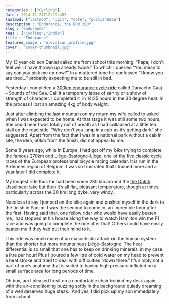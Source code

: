 ```yaml
---
categories : ["Cycling"]
date : 2014-11-24T12:29:45Z
lastmod: ["lastmod", ":git", "date", "publishDate"]
description : "Endurance, the BRM 300"
slug : "endurance"
tags : ["Cycling","India"]
title : "Endurance"
featured_image : "elevation_profile.jpg"
cover : "cover-thumbnail.jpg"
---
```



My 13 year old son Daniel called me from school this morning. “Papa, I don't feel well. I have thrown up already twice.” To which I queried “You mean to say can you pick me up now?” In a muttered tone he confessed “I know you are tired…” probably expecting me to be still in bed.

Yesterday I completed a [300km endurance cycle ride](http://ridewithgps.com/routes/3667771) called Daryacho Gaaj – Sounds of the Sea. Call it a temporary lapse of sanity or a show of strength of character. I completed it  in 14:25 hours in the 33 degree heat. In the process I lost an amazing 4kg of body weight.

Just after climbing the last mountain on my return my wife called to asked when I was expected to be home. At that stage it was still some two hours. She could hear I was totally out of breath as I had collapsed at a little tea stall on the road side. “Why don’t you jump in a cab as it’s getting dark” she suggested. Apart from the fact that I was in a national park without a cab in site, the idea, 60km from the finish, did not appeal to me.

Some 8 years ago, while in Europe, I had got off my bike trying to complete the famous 270km odd [Liège–Bastogne–Liège](http://ridewithgps.com/trips/84995), one of the five classic cycle races of the European professional bicycle racing calendar. It is run in the Ardennes region of Belgium. I was so frustrated that I trained more and a year later I did complete it.

My longest ride thus far had been some 280 km around the [the Dutch IJsselmeer lake](http://www.routeyou.com/route/view/48888/racefietsroute/rondje-ijsselmeer.nl) but then it’s all flat, pleasant temperature, though at times, particularly across the 30 km long dyke, very windy.

Needless to say I jumped on the bike again and pushed myself in the dark to the finish in Panjim. I was the second to come in, an incredible hour after the first. Having said that, one fellow rider who would have easily beaten me,  had stopped at his house along the way to watch Hamilton win the F1 race and was going to complete the ride after that! Others could have easily beaten me if they had put their mind to it.

This ride was much more of an masochistic attack on the human system than the shorter but more mountainous Liège–Bastogne. The heat differential is so small that one has to keep on drinking minerals, in my case a litre per hour! Plus I poured a few litre of cold water on my head to prevent a heat stroke and tried to deal with difficulties “down there.” It’s simply not a part of one’s anatomy that is suited to having high pressure inflicted on a small surface area for long periods of time.

Oh boy, am I pleased to sit on a comfortable chair behind my desk again with the air-conditioning buzzing softly in the background quietly dreaming of a well deserved huge steak.  And yes, I did pick up my son immediately from school.